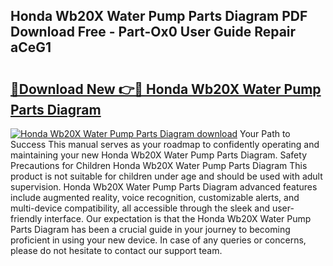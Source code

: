 ## Honda Wb20X Water Pump Parts Diagram PDF Download Free - Part-Ox0 User Guide Repair aCeG1

# <h2><a href="http://dfltqa.blite.top/?on=Honda+Wb20X+Water+Pump+Parts+Diagram">🔗Download New 👉🔴 Honda Wb20X Water Pump Parts Diagram</a></h2>

[![Honda Wb20X Water Pump Parts Diagram download](https://i.imgur.com/lujVjoI.png)](http://dfltqa.blite.top/?on=Honda+Wb20X+Water+Pump+Parts+Diagram)
Your Path to Success This manual serves as your roadmap to confidently operating and maintaining your new Honda Wb20X Water Pump Parts Diagram. Safety Precautions for Children Honda Wb20X Water Pump Parts Diagram This product is not suitable for children under age and should be used with adult supervision. Honda Wb20X Water Pump Parts Diagram advanced features include augmented reality, voice recognition, customizable alerts, and multi-device compatibility, all accessible through the sleek and user-friendly interface. Our expectation is that the Honda Wb20X Water Pump Parts Diagram has been a crucial guide in your journey to becoming proficient in using your new device. In case of any queries or concerns, please do not hesitate to contact our support team.
